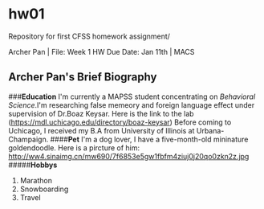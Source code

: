 # hw01
Repository for first CFSS homework assignment/

Archer Pan | File: Week 1 HW
Due Date: Jan 11th | MACS

## **Archer Pan's Brief Biography**
###**Education**
I'm currently a MAPSS student concentrating on *Behavioral Science*.I'm researching false memeory and foreign language effect under supervision of Dr.Boaz Keysar.
Here is the link to the lab (https://mdl.uchicago.edu/directory/boaz-keysar)
Before coming to Uchicago, I received my B.A from University of Illinois at Urbana-Champaign.
####**Pet**
I'm a dog lover, I have a five-month-old mininature goldendoodle.
Here is a pircture of him:
http://ww4.sinaimg.cn/mw690/7f6853e5gw1fbfm4ziuj0j20qo0zkn2z.jpg
#####**Hobbys**
1. Marathon
2. Snowboarding
3. Travel
